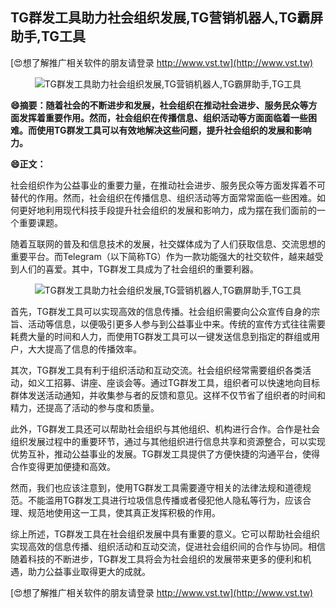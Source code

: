 ## **TG群发工具助力社会组织发展,TG营销机器人,TG霸屏助手,TG工具**

[😍想了解推广相关软件的朋友请登录 http://www.vst.tw](http://www.vst.tw)

 <center><img src="https://vst.tw/MP4/tuiguang/png/4.png" alt="TG群发工具助力社会组织发展,TG营销机器人,TG霸屏助手,TG工具"></center>

**😄摘要：随着社会的不断进步和发展，社会组织在推动社会进步、服务民众等方面发挥着重要作用。然而，社会组织在传播信息、组织活动等方面面临着一些困难。而使用TG群发工具可以有效地解决这些问题，提升社会组织的发展和影响力。**

**😄正文：**

社会组织作为公益事业的重要力量，在推动社会进步、服务民众等方面发挥着不可替代的作用。然而，社会组织在传播信息、组织活动等方面常常面临一些困难。如何更好地利用现代科技手段提升社会组织的发展和影响力，成为摆在我们面前的一个重要课题。

随着互联网的普及和信息技术的发展，社交媒体成为了人们获取信息、交流思想的重要平台。而Telegram（以下简称TG）作为一款功能强大的社交软件，越来越受到人们的喜爱。其中，TG群发工具成为了社会组织的重要利器。

 <center><img src="https://vst.tw/MP4/tuiguang/png/6.png" alt="TG群发工具助力社会组织发展,TG营销机器人,TG霸屏助手,TG工具"></center>

首先，TG群发工具可以实现高效的信息传播。社会组织需要向公众宣传自身的宗旨、活动等信息，以便吸引更多人参与到公益事业中来。传统的宣传方式往往需要耗费大量的时间和人力，而使用TG群发工具可以一键发送信息到指定的群组或用户，大大提高了信息的传播效率。

其次，TG群发工具有利于组织活动和互动交流。社会组织经常需要组织各类活动，如义工招募、讲座、座谈会等。通过TG群发工具，组织者可以快速地向目标群体发送活动通知，并收集参与者的反馈和意见。这样不仅节省了组织者的时间和精力，还提高了活动的参与度和质量。

此外，TG群发工具还可以帮助社会组织与其他组织、机构进行合作。合作是社会组织发展过程中的重要环节，通过与其他组织进行信息共享和资源整合，可以实现优势互补，推动公益事业的发展。TG群发工具提供了方便快捷的沟通平台，使得合作变得更加便捷和高效。

然而，我们也应该注意到，使用TG群发工具需要遵守相关的法律法规和道德规范。不能滥用TG群发工具进行垃圾信息传播或者侵犯他人隐私等行为，应该合理、规范地使用这一工具，使其真正发挥积极的作用。

综上所述，TG群发工具在社会组织发展中具有重要的意义。它可以帮助社会组织实现高效的信息传播、组织活动和互动交流，促进社会组织间的合作与协同。相信随着科技的不断进步，TG群发工具将会为社会组织的发展带来更多的便利和机遇，助力公益事业取得更大的成就。

[😍想了解推广相关软件的朋友请登录 http://www.vst.tw](http://www.vst.tw)



